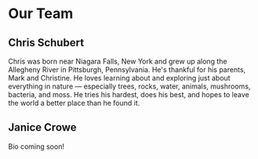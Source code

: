 # Our Team

## Chris Schubert

Chris was born near Niagara Falls, New York and grew up along the Allegheny River in Pittsburgh, Pennsylvania.  He's thankful for his parents, Mark and Christine.  He loves learning about and exploring just about everything in nature — especially trees, rocks, water, animals, mushrooms, bacteria, and moss.  He tries his hardest, does his best, and hopes to leave the world a better place than he found it.

## Janice Crowe

Bio coming soon!
